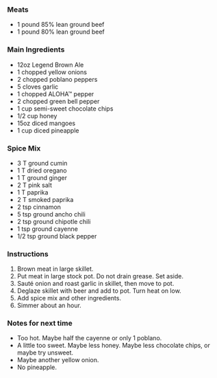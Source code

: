 ### Meats

- 1 pound 85% lean ground beef
- 1 pound 80% lean ground beef

### Main Ingredients

- 12oz Legend Brown Ale
- 1 chopped yellow onions
- 2 chopped poblano peppers
- 5 cloves garlic
- 1 chopped ALOHA™ pepper
- 2 chopped green bell pepper
- 1 cup semi-sweet chocolate chips
- 1/2 cup honey
- 15oz diced mangoes
- 1 cup diced pineapple

### Spice Mix

- 3 T ground cumin
- 1 T dried oregano
- 1 T ground ginger
- 2 T pink salt
- 1 T paprika
- 2 T smoked paprika
- 2 tsp cinnamon
- 5 tsp ground ancho chili
- 2 tsp ground chipotle chili
- 1 tsp ground cayenne
- 1/2 tsp ground black pepper

### Instructions

1. Brown meat in large skillet.
2. Put meat in large stock pot. Do not drain grease. Set aside.
3. Sauté onion and roast garlic in skillet, then move to pot.
4. Deglaze skillet with beer and add to pot. Turn heat on low.
5. Add spice mix and other ingredients.
6. Simmer about an hour.

### Notes for next time

- Too hot. Maybe half the cayenne or only 1 poblano.
- A little too sweet. Maybe less honey. Maybe less chocolate chips, or maybe try unsweet.
- Maybe another yellow onion.
- No pineapple.
